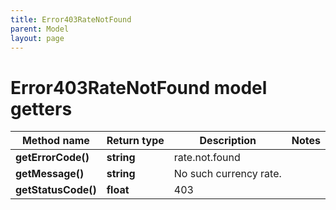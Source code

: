 ```yaml
---
title: Error403RateNotFound
parent: Model
layout: page
---
```


# Error403RateNotFound model getters

Method name | Return type | Description | Notes
------------ | ------------- | ------------- | -------------
**getErrorCode()** | **string** | rate.not.found |
**getMessage()** | **string** | No such currency rate. |
**getStatusCode()** | **float** | 403 |

